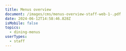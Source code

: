 ```yaml
---
title: Menus overview
document: /images/cms/menus-overview-staff-web-1-.pdf
date: 2024-06-12T14:58:46.828Z
isMobile: false
topics:
  - dining-menus
userTypes:
  - staff
---
```

